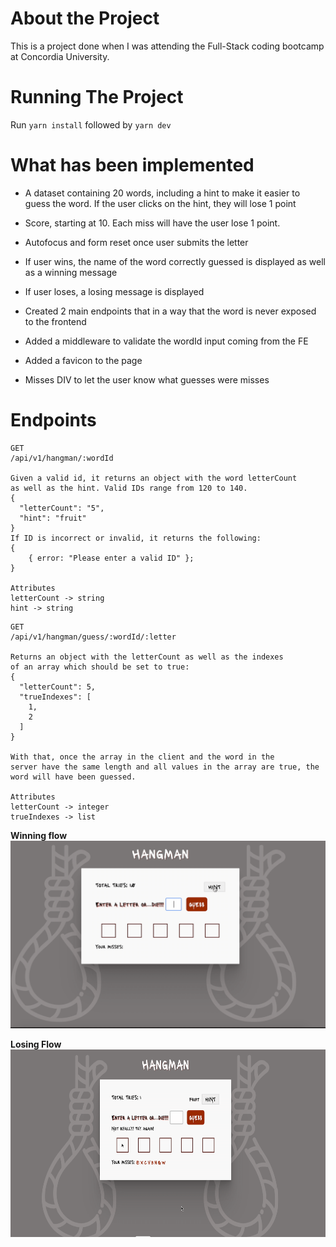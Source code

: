 # About the Project

This is a project done when I was attending the Full-Stack coding bootcamp at Concordia University.

# Running The Project

Run `yarn install` followed by `yarn dev`

# What has been implemented

- A dataset containing 20 words, including a hint to make it easier to guess the word. If the user clicks on the hint, they will lose 1 point

- Score, starting at 10. Each miss will have the user lose 1 point.

- Autofocus and form reset once user submits the letter

- If user wins, the name of the word correctly guessed is displayed as well as a winning message

- If user loses, a losing message is displayed

- Created 2 main endpoints that in a way that the word is never exposed to the frontend

- Added a middleware to validate the wordId input coming from the FE

- Added a favicon to the page

- Misses DIV to let the user know what guesses were misses

# Endpoints

```
GET
/api/v1/hangman/:wordId

Given a valid id, it returns an object with the word letterCount
as well as the hint. Valid IDs range from 120 to 140.
{
  "letterCount": "5",
  "hint": "fruit"
}
If ID is incorrect or invalid, it returns the following:
{
    { error: "Please enter a valid ID" };
}

Attributes
letterCount -> string
hint -> string
```

```
GET
/api/v1/hangman/guess/:wordId/:letter

Returns an object with the letterCount as well as the indexes
of an array which should be set to true:
{
  "letterCount": 5,
  "trueIndexes": [
    1,
    2
  ]
}

With that, once the array in the client and the word in the
server have the same length and all values in the array are true, the word will have been guessed.

Attributes
letterCount -> integer
trueIndexes -> list
```

**Winning flow**
<img src="https://github.com/dani-santos-code/hangman/blob/master/public/images/win.gif" height="300px" width="600px"/>

**Losing Flow**
<img src="https://github.com/dani-santos-code/hangman/blob/master/public/images/lose.gif" height="300px" width="600px"/>
